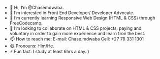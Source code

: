 - 👋 Hi, I’m @Chasemdwaba.
- 👀 I’m interested in Front End Developer/ Developer Advocate.
- 🌱 I’m currently learning Responsive Web Design (HTML & CSS) through FreeCodecamp.
- 💞️ I’m looking to collaborate on HTML & CSS projects, paying and voluntary in order to gain more experience and learn fron the best.
- 📫 How to reach me: E-mail: Chase.mdwaba Cell: +27 79 331 1301
- 😄 Pronouns: Him/He.
- ⚡ Fun fact: I study at least 6hrs a day.:) 

<!---
Chasemdwaba/Chasemdwaba is a ✨ special ✨ repository because its `README.md` (this file) appears on your GitHub profile.
You can click the Preview link to take a look at your changes.
--->
